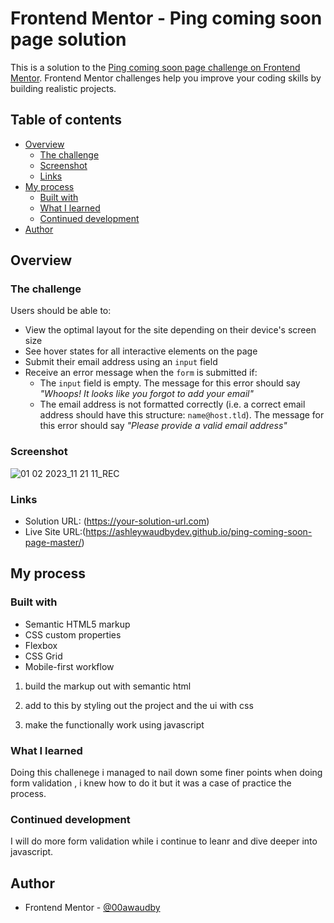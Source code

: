 # Frontend Mentor - Ping coming soon page solution

This is a solution to the [Ping coming soon page challenge on Frontend Mentor](https://www.frontendmentor.io/challenges/ping-single-column-coming-soon-page-5cadd051fec04111f7b848da). Frontend Mentor challenges help you improve your coding skills by building realistic projects. 

## Table of contents

- [Overview](#overview)
  - [The challenge](#the-challenge)
  - [Screenshot](#screenshot)
  - [Links](#links)
- [My process](#my-process)
  - [Built with](#built-with)
  - [What I learned](#what-i-learned)
  - [Continued development](#continued-development)
 - [Author](#author)




## Overview

### The challenge

Users should be able to:

- View the optimal layout for the site depending on their device's screen size
- See hover states for all interactive elements on the page
- Submit their email address using an `input` field
- Receive an error message when the `form` is submitted if:
	- The `input` field is empty. The message for this error should say *"Whoops! It looks like you forgot to add your email"*
	- The email address is not formatted correctly (i.e. a correct email address should have this structure: `name@host.tld`). The message for this error should say *"Please provide a valid email address"*

### Screenshot


![01 02 2023_11 21 11_REC](https://user-images.githubusercontent.com/84845712/216029243-2b962dc0-89f1-46b1-b268-ee4ddef25477.png)





### Links

- Solution URL: (https://your-solution-url.com)
- Live Site URL:(https://ashleywaudbydev.github.io/ping-coming-soon-page-master/)

## My process

### Built with

- Semantic HTML5 markup
- CSS custom properties
- Flexbox
- CSS Grid
- Mobile-first workflow

1. build the markup out with semantic html

2. add to this by styling out the project and the ui with css

2. make the functionally work using javascript




### What I learned
Doing this challenege i managed to nail down some finer points when doing form validation , i knew how to do it but it was a case of practice the process.




### Continued development
I will do more form validation while i continue to leanr and dive deeper into javascript.




## Author


- Frontend Mentor - [@00awaudby](https://www.frontendmentor.io/profile/00awaudby)





